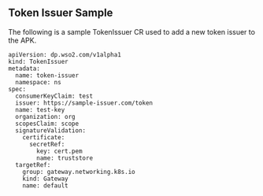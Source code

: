 ## Token Issuer Sample
The following is a sample TokenIssuer CR used to add a new token issuer to the APK.
```
apiVersion: dp.wso2.com/v1alpha1
kind: TokenIssuer
metadata:
  name: token-issuer
  namespace: ns
spec:
  consumerKeyClaim: test
  issuer: https://sample-issuer.com/token
  name: test-key
  organization: org
  scopesClaim: scope
  signatureValidation:
    certificate:
      secretRef:
        key: cert.pem
        name: truststore
  targetRef:
    group: gateway.networking.k8s.io
    kind: Gateway
    name: default
```